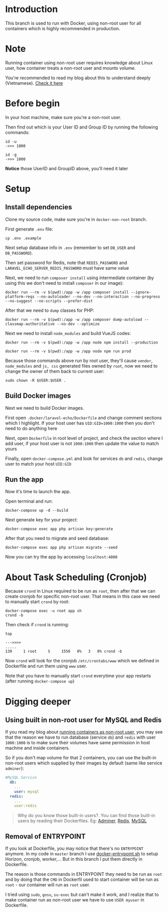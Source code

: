 # Introduction
This branch is used to run with Docker, using non-root user for all containers which is highly recommended in production.
# Note
Running container using non-root user requires knowledge about Linux user, how container treats a non-root user and mounts volume.

You're recommended to read my blog about this to understand deeply (Vietnamese). [Check it here](https://viblo.asia/p/tai-sao-nen-chay-ung-dung-container-voi-non-root-user-jvEla3VNKkw#_the-con-redis-va-mongodb-7)
# Before begin
In your host machine, make sure you're a non-root user.

Then find out which is your User ID and Group ID by running the following commands:
```
id -u
->>> 1000

id -g
->>> 1000
```
**Notice** those UserID and GroupID above, you'll need it later
# Setup
## Install dependencies
Clone my source code, make sure you're in `docker-non-root` branch.

First generate `.env` file:
```
cp .env .example
```
Next setup database info in `.env` (remember to set `DB_USER` and `DB_PASSWORD`). 

Then set password for Redis, note that `REDIS_PASSWORD` and `LARAVEL_ECHO_SERVER_REDIS_PASSWORD` must have same value

Next, we need to run `composer install` using intermediate container (by using this we don't need to install `composer` in our image):
```
docker run --rm -v $(pwd):/app -w /app composer install --ignore-platform-reqs --no-autoloader --no-dev --no-interaction --no-progress --no-suggest --no-scripts --prefer-dist
```
After that we need to `dump` classes for PHP:
```
docker run --rm -v $(pwd):/app -w /app composer dump-autoload --classmap-authoritative --no-dev --optimize
```
Next we need to install `node_modules` and build VueJS codes:
```
docker run --rm -v $(pwd):/app -w /app node npm install --production

docker run --rm -v $(pwd):/app -w /app node npm run prod
```
Because those commands above run by root user, they'll cause `vendor`, `node_modules` and `js, css` generated files owned by `root`, now we need to change the owner of them back to current user:
```
sudo chown -R $USER:$USER .
```
## Build Docker images
Next we need to build Docker images.

First open `.docker/laravel-echo/Dockerfile` and change comment sections which I highlight. If your host user has `UID:GID=1000:1000` then you don't need to do anything here

Next, open `Dockerfile` in root level of project, and check the section where I add user, if your host user is not `1000:1000` then update the value to match yours

Finally, open `docker-compose.yml` and look for services `db` and `redis`, change user to match your host `UID:GID`
## Run the app
Now it's time to launch the app.

Open terminal and run:
```
docker-compose up -d --build
```
Next generate key for your project:
```
docker-compose exec app php artisan key:generate
```
After that you need to migrate and seed database:
```
docker-compose exec app php artisan migrate --seed
```

Now you can try the app by accessing `localhost:4000`
# About Task Scheduling (Cronjob)
Because `crond` in Linux required to be run as `root`, then after that we can create cronjob for specific non-root user. That means in this case we need to manually start `crond` by root:
```
docker-compose exec -u root app sh
crond -b
```
Then check if `crond` is running:
```
top

--->>>>
.....
139     1 root     S     1556   0%   3   0% crond -b
```
Now `crond` will look for the cronjob `/etc/crontabs/www` which we defined in Dockerfile and run them using `www` user.

Note that you have to manually start `crond` everytime your app restarts (after running `docker-compose up`)
# Digging deeper
## Using built in non-root user for MySQL and Redis
If you read my blog about [running containers as non-root user](https://viblo.asia/p/tai-sao-nen-chay-ung-dung-container-voi-non-root-user-jvEla3VNKkw#_the-con-redis-va-mongodb-7), you may see that the reason we have to run database (service `db`) and `redis` with user `1000:1000` is to make sure their volumes have same permission in host machine and inside containers.

So if you don't map volume for that 2 containers, you can use the built-in non-root users which supplied by their images by default (same like service `adminer`):
```yaml
#MySQL Service
  db:
    ...
    user: mysql
  redis:
    ...
    user:redis
```
> Why do you know those built-in users?. You can find those built-in users by reading their Dockerfiles. Eg: [Adminer](https://github.com/TimWolla/docker-adminer/blob/18344428b4b12907f82ab8c03e865094d1ae0663/4/Dockerfile), [Redis](https://github.com/docker-library/redis/blob/master/5.0/alpine/Dockerfile), [MySQL](https://github.com/docker-library/mysql/blob/master/5.7/Dockerfile)
## Removal of ENTRYPOINT
If you look at Dockerfile, you may notice that there's no `ENTRYPOINT` anymore. In my code in `master` branch I use [docker-entrypoint.sh](https://github.com/maitrungduc1410/realtime-chatapp-laravelecho-socketio/blob/master/.docker/docker-entrypoint.sh) to setup Horizon, cronjob, worker,... But in this branch I put them directly in Dockerfile.

The reason is those commands in ENTRYPOINT they need to be run as `root` and by doing that the `CMD` in Dockerfil used to start container will be run as `root` - our container will run as `root` user.

I tried using `sudo`, `gosu`, `su-exec` but can't make it work, and I realize that to make container run as non-root user we have to use `USER myuser` in Dockerfile.